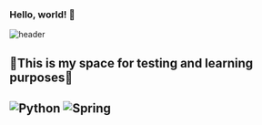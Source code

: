 ### Hello, world! 👋
![header](https://capsule-render.vercel.app/api?type=waving&height=180&text=mocha-Bread)

<h2>🌟This is my space for testing and learning purposes🌟<h2>

![Python](https://img.shields.io/badge/-Python-3776AB?style=flat&logo=Python&logoColor=white) ![Spring](https://img.shields.io/badge/-Spring-6DB33F?style=flat&logo=Spring&logoColor=white)
